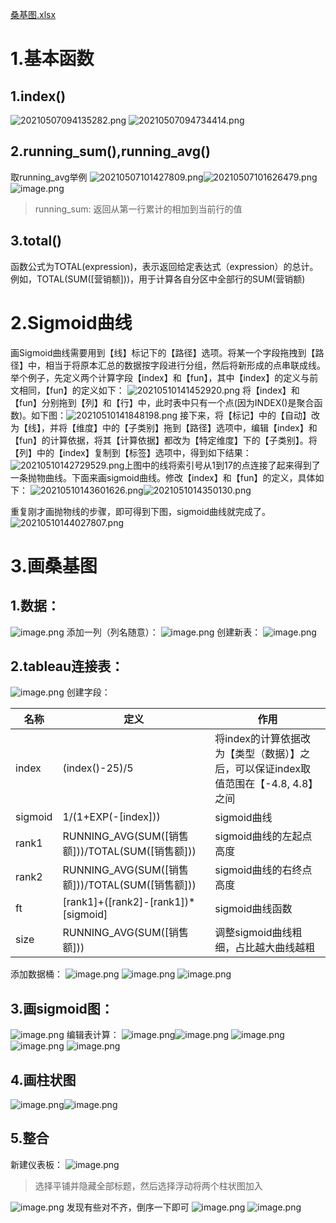 [桑基图.xlsx]([https://xingjian.yuque.com/attachments/yuque/0/2023/xlsx/34485719/1698636515157-272cc626-1212-4c82-b385-00c703e434b9.xlsx](https://github.com/lanchuangdexingjian/Blog-libray/raw/main/Sangjitu/%E6%A1%91%E5%9F%BA%E5%9B%BE.xlsx))

# 1.基本函数

## 1.index()

![20210507094135282.png](https://raw.githubusercontent.com/lanchuangdexingjian/Blog-libray/main/Sangjitu/1.png)
![20210507094734414.png](https://raw.githubusercontent.com/lanchuangdexingjian/Blog-libray/main/Sangjitu/2.png)
## 2.running_sum(),running_avg()
取running_avg举例
![20210507101427809.png](https://raw.githubusercontent.com/lanchuangdexingjian/Blog-libray/main/Sangjitu/3.png)![20210507101626479.png](https://raw.githubusercontent.com/lanchuangdexingjian/Blog-libray/main/Sangjitu/4.png)
![image.png](https://raw.githubusercontent.com/lanchuangdexingjian/Blog-libray/main/Sangjitu/5.png)
> running_sum: 返回从第一行累计的相加到当前行的值

## 3.total()
函数公式为TOTAL(expression)，表示返回给定表达式（expression）的总计。例如，TOTAL(SUM([营销额]))，用于计算各自分区中全部行的SUM(营销额)
# 2.Sigmoid曲线
画Sigmoid曲线需要用到【线】标记下的【路径】选项。将某一个字段拖拽到【路径】中，相当于将原本汇总的数据按字段进行分组，然后将新形成的点串联成线。 举个例子，先定义两个计算字段【index】和【fun】，其中【index】的定义与前文相同，【fun】的定义如下：
![20210510141452920.png](https://raw.githubusercontent.com/lanchuangdexingjian/Blog-libray/main/Sangjitu/6.png)
将【index】和【fun】分别拖到【列】和【行】中，此时表中只有一个点(因为INDEX()是聚合函数)。如下图：![20210510141848198.png](https://raw.githubusercontent.com/lanchuangdexingjian/Blog-libray/main/Sangjitu/7.png)
接下来，将【标记】中的【自动】改为【线】，并将【维度】中的【子类别】拖到【路径】选项中，编辑【index】和【fun】的计算依据，将其【计算依据】都改为【特定维度】下的【子类别】。将【列】中的【index】复制到【标签】选项中，得到如下结果：
![20210510142729529.png](https://raw.githubusercontent.com/lanchuangdexingjian/Blog-libray/main/Sangjitu/8.png)上图中的线将索引号从1到17的点连接了起来得到了一条抛物曲线。下面来画sigmoid曲线。修改【index】和【fun】的定义，具体如下：
![20210510143601626.png](https://raw.githubusercontent.com/lanchuangdexingjian/Blog-libray/main/Sangjitu/9.png)![2021051014350130.png](https://raw.githubusercontent.com/lanchuangdexingjian/Blog-libray/main/Sangjitu/10.png)

重复刚才画抛物线的步骤，即可得到下图，sigmoid曲线就完成了。![20210510144027807.png](https://raw.githubusercontent.com/lanchuangdexingjian/Blog-libray/main/Sangjitu/11.png)
# 3.画桑基图
## 1.数据：
![image.png](https://raw.githubusercontent.com/lanchuangdexingjian/Blog-libray/main/Sangjitu/12.png)
添加一列（列名随意）：
![image.png](https://raw.githubusercontent.com/lanchuangdexingjian/Blog-libray/main/Sangjitu/13.png)
创建新表：
![image.png](https://raw.githubusercontent.com/lanchuangdexingjian/Blog-libray/main/Sangjitu/14.png)
## 2.tableau连接表：
![image.png](https://raw.githubusercontent.com/lanchuangdexingjian/Blog-libray/main/Sangjitu/15.png)
创建字段：

| 名称 | 定义 | 作用 |
| --- | --- | --- |
| index | (index()-25)/5 | 将index的计算依据改为【类型（数据）】之后，可以保证index取值范围在【-4.8, 4.8】之间 |
| sigmoid | 1/(1+EXP(-[index])) | sigmoid曲线 |
| rank1 | RUNNING_AVG(SUM([销售额]))/TOTAL(SUM([销售额])) | sigmoid曲线的左起点高度 |
| rank2 | RUNNING_AVG(SUM([销售额]))/TOTAL(SUM([销售额])) | sigmoid曲线的右终点高度 |
| ft | [rank1]+([rank2]-[rank1])*[sigmoid] | sigmoid曲线函数 |
| size | RUNNING_AVG(SUM([销售额])) | 调整sigmoid曲线粗细，占比越大曲线越粗 |

添加数据桶：
![image.png](https://raw.githubusercontent.com/lanchuangdexingjian/Blog-libray/main/Sangjitu/16.png)
![image.png](https://raw.githubusercontent.com/lanchuangdexingjian/Blog-libray/main/Sangjitu/17.png)
![image.png](https://raw.githubusercontent.com/lanchuangdexingjian/Blog-libray/main/Sangjitu/18.png)
## 3.画sigmoid图：
![image.png](https://raw.githubusercontent.com/lanchuangdexingjian/Blog-libray/main/Sangjitu/19.png)
编辑表计算：
![image.png](https://raw.githubusercontent.com/lanchuangdexingjian/Blog-libray/main/Sangjitu/20.png)![image.png](https://raw.githubusercontent.com/lanchuangdexingjian/Blog-libray/main/Sangjitu/21.png)
![image.png](https://raw.githubusercontent.com/lanchuangdexingjian/Blog-libray/main/Sangjitu/22.png)![image.png](https://raw.githubusercontent.com/lanchuangdexingjian/Blog-libray/main/Sangjitu/23.png)
![image.png](https://raw.githubusercontent.com/lanchuangdexingjian/Blog-libray/main/Sangjitu/24.png)
## 4.画柱状图
![image.png](https://raw.githubusercontent.com/lanchuangdexingjian/Blog-libray/main/Sangjitu/25.png)![image.png](https://raw.githubusercontent.com/lanchuangdexingjian/Blog-libray/main/Sangjitu/26.png)
## 5.整合
新建仪表板：
![image.png](https://raw.githubusercontent.com/lanchuangdexingjian/Blog-libray/main/Sangjitu/27.png)
> 选择平铺并隐藏全部标题，然后选择浮动将两个柱状图加入

![image.png](https://raw.githubusercontent.com/lanchuangdexingjian/Blog-libray/main/Sangjitu/28.png)
发现有些对不齐，倒序一下即可
![image.png](https://raw.githubusercontent.com/lanchuangdexingjian/Blog-libray/main/Sangjitu/29.png)
![image.png](https://raw.githubusercontent.com/lanchuangdexingjian/Blog-libray/main/Sangjitu/30.png)
